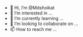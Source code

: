 - 👋 Hi, I’m @Mdshoikat
- 👀 I’m interested in ...
- 🌱 I’m currently learning ...
- 💞️ I’m looking to collaborate on ...
- 📫 How to reach me ...

<!---
Mdshoikat/Mdshoikat is a ✨ special ✨ repository because its `README.md` (this file) appears on your GitHub profile.
You can click the Preview link to take a look at your changes.
--->
